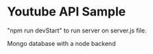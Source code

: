 # Youtube API Sample 

"npm run devStart" to run server on server.js file.

Mongo database with a node backend
